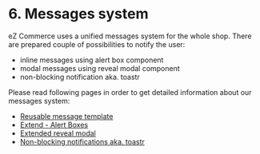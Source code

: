 # 6. Messages system

eZ Commerce uses a unified messages system for the whole shop. There are prepared couple of possibilities to notify the user:

- inline messages using alert box component
- modal messages using reveal modal component
- non-blocking notification aka. toastr 

Please read following pages in order to get detailed information about our messages system:

- [Reusable message template](../../developer_manual/templating/templates_for_the_shop/reusable_message_template.md)
- [Extend - Alert Boxes](4_front_end_stack_in_details/4.2_customized_foundation_framework/4.2.3_extends/extend_alert_boxes.md)
- [Extended reveal modal](4_front_end_stack_in_details/4.2_customized_foundation_framework/4.2.3_extends/extend_reveal_modal.md)
- [Non-blocking notifications aka. toastr](4_front_end_stack_in_details/4.3_javascript/4.3.1_globally_available_components/non_blocking_notifications_aka_toastr.md)

